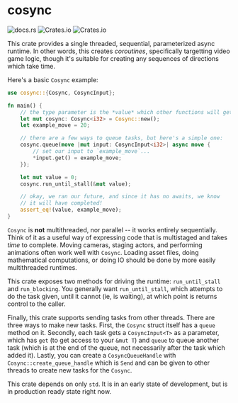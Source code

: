 # cosync

![docs.rs](https://img.shields.io/docsrs/cosync)
![Crates.io](https://img.shields.io/crates/d/cosync)
![Crates.io](https://img.shields.io/crates/l/cosync)

This crate provides a single threaded, sequential, parameterized async runtime.
In other words, this creates *coroutines*, specifically targetting video game logic,
though it's suitable for creating any sequences of directions which take time.

Here's a basic `Cosync` example:

```rust
use cosync::{Cosync, CosyncInput};

fn main() {
    // the type parameter is the *value* which other functions will get.
    let mut cosync: Cosync<i32> = Cosync::new();
    let example_move = 20;

    // there are a few ways to queue tasks, but here's a simple one:
    cosync.queue(move |mut input: CosyncInput<i32>| async move {
        // set our input to `example_move`...
        *input.get() = example_move;
    });

    let mut value = 0;
    cosync.run_until_stall(&mut value);

    // okay, we ran our future, and since it has no awaits, we know
    // it will have completed!
    assert_eq!(value, example_move);
}
```

`Cosync` is **not** multithreaded, nor parallel -- it works entirely sequentially. Think of it as a useful way of expressing code that is multistaged and takes *time* to complete. Moving cameras, staging actors, and performing animations often work well with `Cosync`. Loading asset files, doing mathematical computations, or doing IO should be done by more easily multithreaded runtimes.

This crate exposes two methods for driving the runtime: `run_until_stall`
and `run_blocking`. You generally want `run_until_stall`, which attempts to do
the task given, until it cannot (ie, is waiting), at which point is returns
control to the caller.

Finally, this crate supports sending tasks from other threads. There are three ways
to make new tasks. First, the `Cosync` struct itself has a `queue` method on it. Secondly,
each task gets a `CosyncInput<T>` as a parameter, which has `get` (to get access to your `&mut
T`) and `queue` to queue another task (which is at the end of the queue, not necessarily after
the task which added it). Lastly, you can create a `CosyncQueueHandle` with
`Cosync::create_queue_handle` which is `Send` and can be given to other threads to create new
tasks for the `Cosync`.

This crate depends on only `std`. It is in an early state of development, but is in
production ready state right now.
